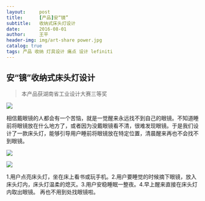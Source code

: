 ```yaml
---
layout:     post
title:      [产品]安“镜”
subtitle:   收纳式床头灯设计
date:       2016-08-01
author:     王平
header-img: img/art-share power.jpg
catalog: true
tags: 产品 收纳 灯具设计 痛点 设计 lefiniti
---
```


## 安“镜”收纳式床头灯设计

> 本产品获湖南省工业设计大赛三等奖



![](https://ws1.sinaimg.cn/large/0069RVTdgy1fu21y070loj31kw0knx6a.jpg)



​        相信戴眼镜的人都会有一个苦恼，就是一觉醒来永远找不到自己的眼镜。不知道睡前将眼镜放在什么地方了，或者因为没戴眼镜看不清，很难发现眼镜。于是我们设计了一款床头灯，能够引导用户睡前将眼镜放在特定位置，清晨醒来再也不会找不到眼镜。



![](https://ws4.sinaimg.cn/large/0069RVTdgy1fu21y2g6wjj31kw0pbkjl.jpg)



![](https://ws3.sinaimg.cn/large/0069RVTdgy1fu21y0kt8ij31kw0lrteu.jpg)

1.用户点亮床头灯，坐在床上看书或玩手机。2.用户要睡觉的时候摘下眼镜，放入床头灯内，床头灯温柔的熄灭。3.用户安稳睡眠一整夜。4.早上醒来直接在床头灯内取出眼镜。  再也不用到处找眼镜啦。